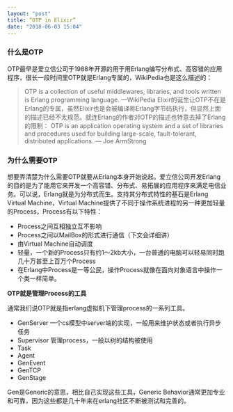 ```yaml
---
layout: "post"
title: “OTP in Elixir”
date: "2018-06-03 15:04"
---
```


### 什么是OTP
OTP最早是爱立信公司于1988年开源的用于用Erlang编写分布式、高容错的应用程序，很长一段时间里OTP就是Erlang专属的，WikiPedia也是这么描述的：
> OTP is a collection of useful middlewares, libraries, and tools written is Erlang programming language. —WikiPedia
Elixir的诞生让OTP不在是Erlang的专属，虽然Elixir也是会被编译称Erlang字节码执行，但显然上面的描述已经不太规范。就连Erlang的作者对OTP的描述也特意去掉了Erlang的限制：
> OTP is an application operating system and a set of libraries and procedures used for building large-scale, fault-tolerant, distributed applications. — Joe ArmStrong

### 为什么需要OTP
想要弄清楚为什么需要OTP就要从Erlang本身开始说起。爱立信公司开发Erlang的目的是为了能用它来开发一个高容错、分布式、易拓展的应用程序来满足电信业务。可以说，Erlang就是为分布式而生。支持其分布式特性的基石是Erlang Virtual Machine，Virtual Machine提供了不同于操作系统进程的另一种更加轻量的Process，Process有以下特性：
- Process之间互相独立互不影响
- Process之间以MailBox的形式进行通信（下文会详细讲）
- 由Virtual Machine自动调度
- 轻量，一个新的Process只有约1～2kb大小，一台普通的电脑可以轻易同时跑几十万甚至上百万个Process
- 在Erlang中Process是一等公民，操作Process就像在面向对象语言中操作一个类一样简单。

**OTP就是管理Process的工具**

通常我们说OTP就是指erlang虚拟机下管理process的一系列工具。

- GenServer 一个cs模型中server端的实现，一般用来维护状态或者执行异步任务
- Supervisor 管理process，一般以树的结构被使用
- Task
- Agent
- GenEvent
- GenTCP
- GenStage

Gen是Generic的意思，相比自己实现这些工具，Generic Behavior通常更加专业和可靠，因为这些都是几十年来在erlang社区不断被测试和完善的。





